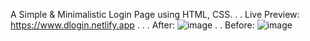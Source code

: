 A Simple & Minimalistic Login Page using HTML, CSS.
.
.
Live Preview: https://www.dlogin.netlify.app
.
.
.
After: ![image](https://github.com/mutahirmushtaq/Login-Form/assets/122474083/163254eb-954a-448a-92f4-857039443cc2)
.
.
Before: 
![image](https://github.com/danyalmoazzam/Login-Form/assets/154667312/18d9bbe2-2077-45b8-85f7-c26a6f023fe3)
